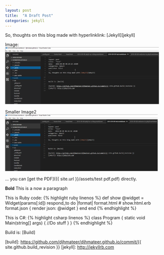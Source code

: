 ```yaml
---
layout: post
title:  "A Draft Post"
categories: jekyll
---
```

So, thoughts on this blog made with hyperlinklink: [Jekyll][jekyll] 

Image:
![Screenshot](/assets/VSCodeScreenShot.png)

Smaller Image2
![My helpful screenshot](/assets/VSCode500.png)

... you can [get the PDF]({{ site.url }}/assets/test pdf.pdf) directly.

**Bold** This is a now a paragraph

This is Ruby code:
{% highlight ruby linenos %}
def show
  @widget = Widget(params[:id])
  respond_to do |format|
    format.html # show.html.erb
    format.json { render json: @widget }
  end
end
{% endhighlight %}

This is C#:
{% highlight csharp linenos %}
class Program
{
    static void Main(string[] args)
    {
        //Do stuff
    }
}
{% endhighlight %}



Build is: [Build]

[build]: https://github.com/djhmateer/djhmateer.github.io/commit/{{ site.github.build_revision }}
[jekyll]: http://jekyllrb.com
